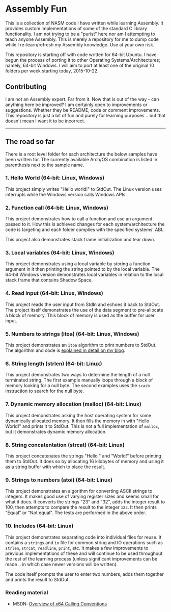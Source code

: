 # Assembly Fun

This is a collection of NASM code I have written while learning Assembly. It provides
custom implementations of some of the standard C library functionality. I am
not trying to be a "purist" here nor am I attempting to teach anyone Assembly. 
This is merely a repository for me to dump code while I re-learn/refresh 
my Assembly knowledge. Use at your own risk.

This repository is starting off with code written for 64-bit Ubuntu. I have
begun the process of porting it to other Operating Systems/Architectures; namely, 
64-bit Windows. I will aim to port at least one of the original 10 folders per
week starting today, 2015-10-22.

## Contributing

I am not an Assembly expert. Far from it. Now that is out of the way - can anything here be improved? I
am certainly open to improvements or suggestions. Whether they be README, code or
comment improvements. This repository is just a bit of fun and purely for learning
purposes .. but that doesn't mean I want it to be incorrect.

-----

## The road so far

There is a root level folder for each architecture the below samples have
been written for. The currently available Arch/OS combination is listed
in parenthesis next to the sample name. 

### 1. Hello World (64-bit: Linux, Windows)
      
This project simply writes "Hello world!" to StdOut. The Linux version
uses interrupts while the Windows version calls Windows APIs.

### 2. Function call (64-bit: Linux, Windows)

This project demonstrates how to call a function and use an argument
passed to it. How this is achieved changes for each system/architecture
the code is targeting and each folder complies with the specified
systems' ABI..

This project also demonstrates stack frame initialization and tear down.

### 3. Local variables (64-bit: Linux, Windows)

This project demonstrates using a local variable by storing a function argument
in it then printing the string pointed to by the local variable. The 64-bit Windows 
version demonstrates local variables in relation to the local stack frame
that contains Shadow Space.

### 4. Read input (64-bit: Linux, Windows)

This project reads the user input from StdIn and echoes it back to StdOut.
The project itself demonstrates the use of the data segment to pre-allocate
a block of memory. This block of memory is used as the buffer for user input.

### 5. Numbers to strings (itoa) (64-bit: Linux, Windows)

This project demonstrates an `itoa` algorithm to print numbers
to StdOut. The algorithm and code is [explained in detail on my blog](https://simonsdotnet.wordpress.com/2015/01/13/converting-numbers-to-strings-in-nasm-a-basic-itoa-implementation/).

### 6. String length (strlen) (64-bit: Linux)

This project demonstrates two ways to determine the length of a null terminated
string. The first example manually loops through a block of memory looking
for a null byte. The second examples uses the `scasb` instruction to search
for the null byte.

### 7. Dynamic memory allocation (malloc) (64-bit: Linux)

This project demonstrates asking the host operating system for some 
dynamically allocated memory. It then fills the memory in with "Hello World!"
and prints it to StdOut. This is not a full implementation of `malloc`, but
it demonstrates dynamic memory allocation.

### 8. String concatentation (strcat) (64-bit: Linux)

This project concatenates the strings "Hello " and "World!" before printing them
to StdOut. It does so by allocating 16 kilobytes of memory and using it as a
string buffer with which to place the result. 

### 9. Strings to numbers (atoi) (64-bit: Linux)

This project demonstrates an algorithm for converting ASCII strings to integers. It makes good use of varying register sizes and seems small for what it does. It converts the strings "23" and "32", adds the integer result to 100, then attempts to compare the result to the integer `123`. It then prints "Equal" or "Not equal". The tests are performed in the above order.

### 10. Includes (64-bit: Linux)

This project demonstrates separating code into individual files for reuse. It contains a `strings` and `io` file for common string and IO operations such as `strlen`, `strcat`, `readline`, `print`, etc. It makes a few improvements to previous implementations of these and will continue to be used throughout the rest of the learning process (unless significant improvements can be made .. in which case newer versions will be written).

The code itself prompts the user to enter two numbers, adds them together and prints the result to StdOut.

### Reading material

- MSDN: [Overview of x64 Calling Conventions](https://msdn.microsoft.com/en-us/library/ms235286.aspx)
